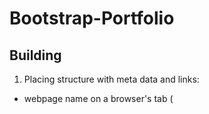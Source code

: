 # Bootstrap-Portfolio

## Building <head>
1. Placing  <head> structure with meta data and links: 
- webpage name on a browser's tab (<title>)
- Bootstrap core CSS
- my CSS file
- custom icons from Font Awesome if I decide to use some


## Building <body> 
1. Placing Bootstrap Navigation bar 
- HTML: deactivated button - not needed now, but maybe in the future
- HTML: logo, decorative lettering and text for menu  added
- CSS: navbar-nav rearranged to have logo and subtitle on the left- & menu on the right-hand side
- CSS: navbar made as white and forced (by !important as I could not do it without it)
- CSS: logo defined as 200ph width and having padding from right-hand side txt=20px

2. Placing jumbotron for the main 'welcoming' img
- HTML: sub-class 'jumboTwo' used as the nested part 
- CSS: while inspecting the result in the browser some text's look and button colours were amended

3. Placing cards to showcase jobs - one card for each presented project
- adding 20px margin from top
- linked contextual imgs from the folder
- leaving buttons - the will lead to the linked webpages presentong projects
- SKILLSET - card used to create a simple listing

4. Contact section
- HTML: experimenting with placeholders a bit

5. Footer - links added the same as in the navbar

6. Buttons - shadow added in CSS

